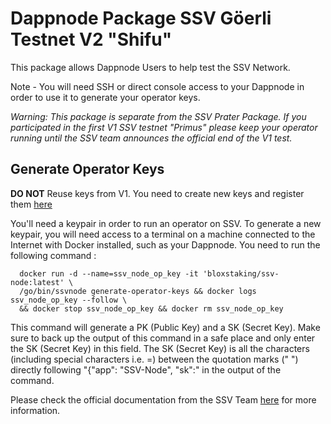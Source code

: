 # Dappnode Package SSV Göerli Testnet V2 "Shifu"

This package allows Dappnode Users to help test the SSV Network.

Note - You will need SSH or direct console access to your Dappnode in order to use it to generate your operator keys.

_Warning: This package is separate from the SSV Prater Package.
If you participated in the first V1 SSV testnet "Primus" please keep your operator running until the SSV team announces the official end of the V1 test._

## Generate Operator Keys

**DO NOT** Reuse keys from V1. You need to create new keys and register them [here](https://app.ssv.network/join/operator/register)

You'll need a keypair in order to run an operator on SSV. To generate a new keypair, you will need access to a terminal on a machine connected to the Internet with Docker installed, such as your Dappnode.  You need to run the following command :
      
      docker run -d --name=ssv_node_op_key -it 'bloxstaking/ssv-node:latest' \
      /go/bin/ssvnode generate-operator-keys && docker logs ssv_node_op_key --follow \
      && docker stop ssv_node_op_key && docker rm ssv_node_op_key
      
This command will generate a PK (Public Key) and a SK (Secret Key). Make sure to back up the output of this command in a safe place and only enter the SK (Secret Key) in this field.  The SK (Secret Key) is all the characters (including special characters i.e. =) between the quotation marks (" ") directly following "{"app": "SSV-Node", "sk":"  in the output of the command.
      
Please check the official documentation from the SSV Team [here](https://docs.ssv.network/run-a-node/operator-node/installation#generate-operator-keys) for more information. 
